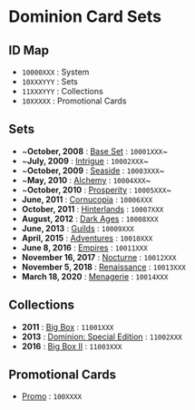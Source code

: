 # Dominion Card Sets

## ID Map
- `10000XXX` : System
- `10XXXYYY` : Sets
- `11XXXYYY` : Collections
- `10XXXXX` : Promotional Cards

## Sets
- ~**October, 2008** : [Base Set](http://wiki.dominionstrategy.com/index.php/Dominion_(Base_Set)) : `10001XXX`~
- ~**July, 2009** : [Intrigue](http://wiki.dominionstrategy.com/index.php/Intrigue) : `10002XXX`~
- ~**October, 2009** : [Seaside](http://wiki.dominionstrategy.com/index.php/Seaside) : `10003XXX`~
- ~**May, 2010** : [Alchemy](http://wiki.dominionstrategy.com/index.php/Alchemy) : `10004XXX`~
- ~**October, 2010** : [Prosperity](http://wiki.dominionstrategy.com/index.php/Prosperity) : `10005XXX`~
- **June, 2011** : [Cornucopia](http://wiki.dominionstrategy.com/index.php/Cornucopia) : `10006XXX`
- **October, 2011** : [Hinterlands](http://wiki.dominionstrategy.com/index.php/Hinterlands) : `10007XXX`
- **August, 2012** : [Dark Ages](http://wiki.dominionstrategy.com/index.php/Dark_Ages) : `10008XXX`
- **June, 2013** : [Guilds](http://wiki.dominionstrategy.com/index.php/Guilds) : `10009XXX`
- **April, 2015** : [Adventures](http://wiki.dominionstrategy.com/index.php/Adventures) : `10010XXX`
- **June 8, 2016** : [Empires](http://wiki.dominionstrategy.com/index.php/Empires) : `10011XXX`
- **November 16, 2017** : [Nocturne](http://wiki.dominionstrategy.com/index.php/Nocturne) : `10012XXX`
- **November 5, 2018** : [Renaissance](http://wiki.dominionstrategy.com/index.php/Renaissance) : `10013XXX`
- **March 18, 2020** : [Menagerie](http://wiki.dominionstrategy.com/index.php/Menagerie_(expansion)) : `10014XXX`

## Collections
- **2011** : [Big Box](http://wiki.dominionstrategy.com/index.php/Big_Box) : `11001XXX`
- **2013** : [Dominion: Special Edition](http://wiki.dominionstrategy.com/index.php/Special_Edition) : `11002XXX`
- **2016** : [Big Box II](http://wiki.dominionstrategy.com/index.php/Big_Box_II#English-language_Big_Box_II) : `11003XXX`

## Promotional Cards
- [Promo](http://wiki.dominionstrategy.com/index.php/Promo) : `100XXXX`
